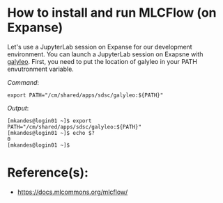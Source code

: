 # How to install and run MLCFlow (on Expanse)

Let's use a JupyterLab session on Expanse for our development environment. 
You can launch a JupyterLab session on Exapsne with [galyleo](https://github.com/mkandes/galyleo). 
First, you need to put the location of galyleo in your PATH envutronment variable.

*Command*:
```
export PATH="/cm/shared/apps/sdsc/galyleo:${PATH}"
```

*Output*:
```
[mkandes@login01 ~]$ export PATH="/cm/shared/apps/sdsc/galyleo:${PATH}"
[mkandes@login01 ~]$ echo $?
0
[mkandes@login01 ~]$
```

# Reference(s):
- https://docs.mlcommons.org/mlcflow/
